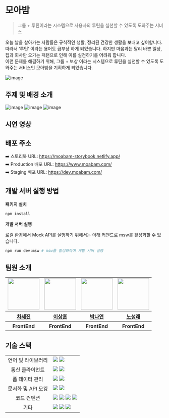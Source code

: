 # 모아밤
> 그룹 + 루틴이라는 시스템으로 사용자의 루틴을 실천할 수 있도록 도와주는 서비스

오늘 날을 살아가는 사람들은 규칙적인 생활, 정리된 건강한 생활을 보내고 싶어합니다.  
따라서 ‘루틴’ 이라는 용어도 급부상 하게 되었습니다. 하지만 마음과는 달리 바쁜 일상, 집과 회사만 오가는 패턴으로 인해 이를 실천하기를 어려워 합니다.  
이런 문제를 해결하기 위해, 그룹 + 보상 이라는 시스템으로 루틴을 실천할 수 있도록 도와주는 서비스인 모아밤을 기획하게 되었습니다.

![image](https://github.com/team-moabam/moabam-FE/assets/50488780/e7702870-af56-47fd-bb84-b816e959a0a9)

## 주제 및 배경 소개

![image](https://github.com/team-moabam/moabam-FE/assets/50488780/6d5c8c55-bebf-42b2-a574-4c1b8988df89)
![image](https://github.com/team-moabam/moabam-FE/assets/50488780/6f0b21b6-fdad-4f3c-9b11-f97588e2d0b1)
![image](https://github.com/team-moabam/moabam-FE/assets/50488780/44ac4903-e9d3-4302-919a-ffb6469ff7dc)

## 시연 영상

## 배포 주소

➡️ 스토리북 URL: https://moabam-storybook.netlify.app/  
➡️ Production 배포 URL: https://www.moabam.com/  
➡️ Staging 배포 URL: https://dev.moabam.com/  

## 개발 서버 실행 방법

**패키지 설치**

```sh
npm install
```

**개발 서버 실행**  

로컬 환경에서 Mock API를 실행하기 위해서는 아래 커맨드로 msw를 활성화할 수 있습니다.  

```sh
npm run dev:msw # msw를 활성화하여 개발 서버 실행
```

## 팀원 소개

<table align="center">
    <tbody>
        <tr>
            <td>
                <a href="https://github.com/chasj0326">
                    <img src="https://avatars.githubusercontent.com/chasj0326" width="100" height="100"/>
                </a>
            </td>
            <td>
                <a href="https://github.com/bbearcookie">
                    <img src="https://avatars.githubusercontent.com/bbearcookie" width="100" height="100"/>
                </a>  
            </td>
            <td>
                <a href="https://github.com/nayeon-hub">
                    <img src="https://avatars.githubusercontent.com/nayeon-hub" width="100px" height="100px"/>
                </a>
            </td>
            <td>
                <a href="https://github.com/nsr1349">
                    <img src="https://avatars.githubusercontent.com/nsr1349" width="100px" height="100px"/>
                </a>  
            </td>
        </tr>
        <tr>
            <th>
                <a href="https://github.com/chasj0326">차세진</a>
            </th>
            <th>
                <a href="https://github.com/bbearcookie">이상훈</a>
            </th>
            <th>
                <a href="https://github.com/nayeon-hub">박나연</a>
            </th>
            <th>
                <a href="https://github.com/nsr1349">노성래</a>
            </th>
        </tr>
        <tr>
            <th>
                FrontEnd
            </th>
            <th>
                FrontEnd
            </th>
            <th>
                FrontEnd
            </th>
            <th>
                FrontEnd
            </th>
        </tr>
    </tbody>
</table>


## 기술 스택

<table>
  <tr>
    <td align="center">언어 및 라이브러리</td>
    <td>
      <img src="https://img.shields.io/badge/React-61DAFB?logo=react&logoColor=000&style=for-the-badge"/>
      <img src="https://img.shields.io/badge/TypeScript-3178C6?logo=typescript&logoColor=fff&style=for-the-badge"/>
    </td>
  <tr>
  <tr>
    <td align="center">통신 클라이언트</td>
    <td>
      <img src="https://img.shields.io/badge/Axios-5A29E4?logo=axios&logoColor=fff&style=for-the-badge"/>
      <img src="https://img.shields.io/badge/tanstack%20query-FF4154?logo=reactquery&logoColor=fff&style=for-the-badge"/>
    </td>
  <tr>
    <td align="center">폼 데이터 관리</td>
    <td>
      <img src="https://img.shields.io/badge/React%20Hook%20Form-EC5990?logo=reacthookform&logoColor=fff&style=for-the-badge"/>
      <img src="https://img.shields.io/badge/Zod-3E67B1?logo=zod&logoColor=fff&style=for-the-badge"/>
    </td>
  <tr>
  <tr>
    <td align="center">문서화 및 API 모킹</td>
    <td>
      <img src="https://img.shields.io/badge/Storybook-FF4785?style=for-the-badge&logo=storybook&logoColor=white"/>
      <img src="https://img.shields.io/badge/Mock_Service_Worker-FF6A33?style=for-the-badge&logo=mockserviceworker&logoColor=white"/>
    </td>
  </tr>
    <td align="center">코드 컨벤션</td>
    <td>
      <img src="https://img.shields.io/badge/ESLint-4B32C3?logo=eslint&logoColor=fff&style=for-the-badge"/>
      <img src="https://img.shields.io/badge/Prettier-F7B93E?logo=prettier&logoColor=fff&style=for-the-badge"/>
      <img src="https://img.shields.io/badge/husky-F05032?logo=git&logoColor=fff&style=for-the-badge"/>
      <img src="https://img.shields.io/badge/commitlint-000000?logo=commitlint&logoColor=fff&style=for-the-badge"/>
    </td>
  </tr>
  <tr>
    <td align="center">기타</td>
    <td>
      <img src="https://img.shields.io/badge/React%20Router-CA4245?logo=reactrouter&logoColor=fff&style=for-the-badge"/>
      <img src="https://img.shields.io/badge/Swiper-6332F6?logo=swiper&logoColor=fff&style=for-the-badge"/>
      <img src="https://img.shields.io/badge/Framer_Motion-black?style=for-the-badge&logo=framer&logoColor=blue"/>
    </td>
  </tr>
</table>
